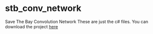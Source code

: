 # stb_conv_network
Save The Bay Convolution Network
These are just the c# files. You can download the project [here](https://drive.google.com/open?id=1ZMt2zgVXfq45RXlo9CkudZ1U78UrJsvT)
